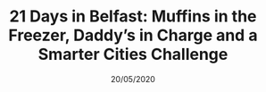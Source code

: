 ---
title: "21 Days in Belfast: Muffins in the Freezer, Daddy’s in Charge and a Smarter Cities Challenge"
image: belfast-city-hall
publication: Blog
time: 2013
date: 20/05/2020
excerpt: "After 3 weeks of working 10-15 hour days and meeting with literally hundreds of stakeholders across Belfast, my team proposed a new way of making decisions and measuring outcomes:  we described the process, collaboration and technology changes that would lead to better city services and quality of life for all residents."
url: http://polkosky.blogspot.com
---